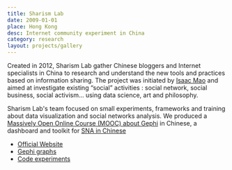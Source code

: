 ```yaml
---
title: Sharism Lab
date: 2009-01-01
place: Hong Kong
desc: Internet community experiment in China
category: research
layout: projects/gallery
---
```


Created in 2012, Sharism Lab gather Chinese bloggers and Internet specialists in China to research and understand the new tools and practices based on information sharing. The project was initiated by [Isaac Mao](http://isaacmao.com/) and aimed at investigate existing “social” activities : social network, social business, social activism… using data science, art and philosophy.

Sharism Lab's team focused on small experiments, frameworks and training about data visualization and social networks analysis. We produced a [Massively Open Online Course (MOOC) about Gephi](https://www.udemy.com/gephi/?locale=zh_CN) in Chinese, a dashboard and toolkit for [SNA in Chinese](https://github.com/sharismlab/social-brain-framework)

* [Official Website](http://sharismlab.com/)
* [Gephi graphs](http://sharismlab.com/pipeline/home/)
* [Code experiments](https://github.com/sharismlab)
